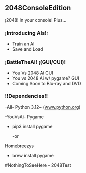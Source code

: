 ## 2048ConsoleEdition 
¡2048! in your console! Plus...

### ¡Introducing AIs!:
- Train an AI
- Save and Load

### ¡BattleTheAi! ¡(GUI/CUI)!
- You Vs 2048 Ai CUI
- You vs 2048 Ai w/ pygame? GUI
- Coming Soon to Blu-ray and DVD

### !!Dependencies!!
-All-
Python 3.12~ (www.python.org) 
   
-YouVsAi-
Pygame
- pip3 install pygame
  
  -or
  
Homebreezys
- brew install pygame 
 
 
#NothingToSeeHere - 2048Test

